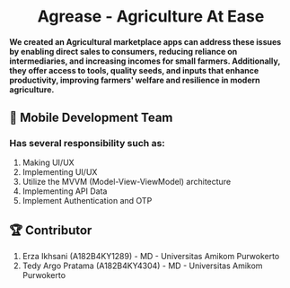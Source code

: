 <h1 align="center">Agrease - Agriculture At Ease</h1>

#### We created an Agricultural marketplace apps can address these issues by enabling direct sales to consumers, reducing reliance on intermediaries, and increasing incomes for small farmers. Additionally, they offer access to tools, quality seeds, and inputs that enhance productivity, improving farmers' welfare and resilience in modern agriculture.

## 📱 Mobile Development Team

### Has several responsibility such as:

1. Making UI/UX
2. Implementing UI/UX
3. Utilize the MVVM (Model-View-ViewModel) architecture
4. Implementing API Data
5. Implement Authentication and OTP

## 🏆 Contributor

1. Erza Ikhsani (A182B4KY1289) - MD - Universitas Amikom Purwokerto
2. Tedy Argo Pratama (A182B4KY4304) - MD - Universitas Amikom Purwokerto
